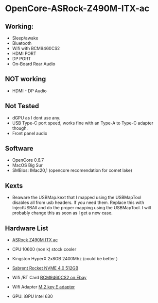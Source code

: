 # OpenCore-ASRock-Z490M-ITX-ac

## Working:

- Sleep/awake
- Bluetooth
- Wifi with BCM9460CS2
- HDMI PORT
- DP PORT
- On-Board Rear Audio

## NOT working

- HDMI - DP Audio

## Not Tested

- dGPU as I dont use any.
- USB Type-C port speed, works fine with an Type-A to Type-C adapter though.
- Front panel audio

## Software

- OpenCore 0.6.7
- MacOS Big Sur
- SMBios: IMac20,1 (opencore recomendation for comet lake)

## Kexts

- Beaware the USBMap.kext that I mapped using the USBMapTool disables all from usb headers. If you need them. Replace this with InjectUSBAll and do the proper mapping using the USBMapTool. I will probably change this as soon as I get a new case.

## Hardware List

- [ASRock Z490M ITX ac](https://www.asrock.com/mb/Intel/Z490M-ITXac/index.asp)
- CPU 10600 (non k) stock cooler
- Kingston HyperX 2x8GB 2400Mhz (could be better )
- [Sabrent Rocket NVME 4.0 512GB](https://www.sabrent.com/product/SB-ROCKET-NVMe4-500/500gb-rocket-nvme-pcie-4-0-m-2-2280-internal-ssd-maximum-performance-solid-state-drive/)
- Wifi /BT Card [BCM9460CS2 on Ebay](https://www.ebay.co.uk/sch/i.html?_from=R40&_trksid=p2047675.m570.l1313&_nkw=+Z653-0023&_sacat=0)
- Wifi Adapter [M.2 key E adapter](https://www.amazon.co.uk/gp/product/B07G2Z2SZ6/ref=ppx_yo_dt_b_asin_title_o07_s00?ie=UTF8&psc=1)

- GPU: iGPU Intel 630
